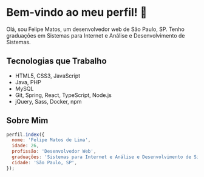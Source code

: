 # Bem-vindo ao meu perfil! 👋

Olá, sou Felipe Matos, um desenvolvedor web de São Paulo, SP. Tenho graduações em Sistemas para Internet e Análise e Desenvolvimento de Sistemas.

## Tecnologias que Trabalho

- HTML5, CSS3, JavaScript
- Java, PHP
- MySQL
- Git, Spring, React, TypeScript, Node.js
- jQuery, Sass, Docker, npm

## Sobre Mim

```javascript
perfil.index({
  nome: 'Felipe Matos de Lima',
  idade: 26,
  profissão: 'Desenvolvedor Web',
  graduações: 'Sistemas para Internet e Análise e Desenvolvimento de Sistemas',
  cidade: 'São Paulo, SP',
});
